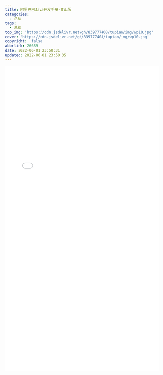 ```yaml
---
title: 阿里巴巴Java开发手册-黄山版
categories:
  - 总结
tags:
  - 总结
top_img: 'https://cdn.jsdelivr.net/gh/839777408/tupian/img/wp10.jpg'
cover: 'https://cdn.jsdelivr.net/gh/839777408/tupian/img/wp10.jpg'
copyright:  false
abbrlink: 26689
date: 2022-06-01 23:50:31
updated: 2022-06-01 23:50:35
---
```





 <embed src="./阿里巴巴Java开发手册-黄山版.pdf" width="100%" height="1000" type="application/pdf">
